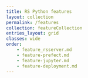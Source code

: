 ```yaml
---
title: RS Python features
layout: collection
permalink: /features
collection: featureCollection
entries_layout: grid
classes: wide
order:
    - feature_rsserver.md
    - feature-prefect.md
    - feature-jupyter.md
    - feature-deployment.md
---
```

